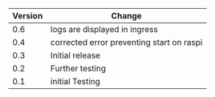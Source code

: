 | Version | Change |
|---|---|
| 0.6 | logs are displayed in ingress |
| 0.4 | corrected error preventing start on raspi |
| 0.3 | Initial release|
| 0.2 | Further testing|
| 0.1 | initial Testing |
